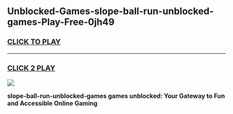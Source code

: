
## Unblocked-Games-slope-ball-run-unblocked-games-Play-Free-0jh49
<h3>
<a href="https://premium76.site?title=slope-ball-run-unblocked-games&ref=18A1">CLICK TO PLAY</a></h3>
<hr>

<h3>
<a href="https://premium76.site?title=slope-ball-run-unblocked-games&ref=18A1">CLICK 2 PLAY</a>
  
</h3>

<a href="https://premium76.site?title=slope-ball-run-unblocked-games&ref=18A1"><img src="https://clearcache.store/games.png"></a>


**slope-ball-run-unblocked-games games unblocked: Your Gateway to Fun and Accessible Online Gaming**
